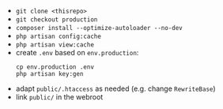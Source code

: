 - `git clone <thisrepo>`
- `git checkout production`
- `composer install --optimize-autoloader --no-dev`
- `php artisan config:cache`
- `php artisan view:cache`
- create `.env` based on `env.production`:
  ```
  cp env.production .env
  php artisan key:gen
  ```
- adapt `public/.htaccess` as needed (e.g. change `RewriteBase`)
- link `public/` in the webroot
